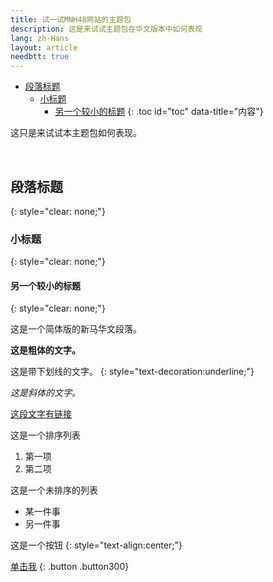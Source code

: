 ```yaml
---
title: 试一试MNH48网站的主题包
description: 这是来试试主题包在华文版本中如何表现
lang: zh-Hans
layout: article
needbtt: true
---
```



- [段落标题](#段落标题)
  - [小标题](#小标题)
    - [另一个较小的标题](#另一个较小的标题)
{: .toc id="toc" data-title="内容"}


这只是来试试本主题包如何表现。


&nbsp;


## 段落标题
{: style="clear: none;"}

### 小标题
{: style="clear: none;"}

#### 另一个较小的标题
{: style="clear: none;"}

这是一个简体版的新马华文段落。


**这是粗体的文字。**


这是带下划线的文字。
{: style="text-decoration:underline;"}


*这是斜体的文字。*


[这段文字有链接](#)


这是一个排序列表

1. 第一项
2. 第二项


这是一个未排序的列表

- 某一件事
- 另一件事


这是一个按钮
{: style="text-align:center;"}

[单击我](#)
{: .button .button300}


&nbsp;

